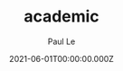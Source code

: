 ---
title: academic
github: https://github.com/LeNPaul/academic
demo: https://lenpaul.github.io/academic/
author: Paul Le
ssg:
  - Jekyll
cms:
  - Markdown
date: 2021-06-01T00:00:00.000Z
description: A Jekyll theme for academia
draft: true
publish_date: '2016-05-24T16:50:15Z'
update_date: '2022-06-02T15:09:53Z'
github_star: 77
github_fork: 100
---